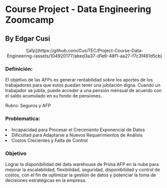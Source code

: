 # Course Project - Data Engineering Zoomcamp
## By Edgar Cusi

<p align="center">
   ![afp](https://github.com/CusiTEC/Project-Course-Data-Engineering-/assets/104920177/abed3a37-d1e6-48f1-aa27-f7c3f461d5cb)
</p>

### Definición:
El objetivo de las AFPs es generar rentabilidad sobre los aportes de los trabajadores para que estos puedan tener una jubilación digna. Cuando un trabajador se jubila, puede acceder a una pensión mensual de acuerdo con el saldo acumulado en su fondo de pensiones.

Rubro: Seguros y AFP

### Problematica:
<li>Incapacidad para Procesar el Crecimiento Exponencial de Datos</li>
<li>Dificultad para Adaptarse a Nuevos Requerimientos de Análisis</li>
<li>Costos Crecientes y Falta de Control</li>


### Objetivo
Lograr la disponibilidad del data warehouse de Prima AFP en la nube para mejorar la escalabilidad, flexibilidad, seguridad, disponibilidad y control de costos, con el fin de optimizar la gestión de datos y potenciar la toma de decisiones estratégicas en la empresa.


